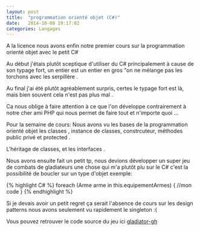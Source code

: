```yaml
---
layout: post
title:  "programmation orienté objet (C#)"
date:   2014-10-08 19:17:02
categories: Langages
---
```


A la licence nous avons enfin notre premier cours sur la programmation orienté objet avec le petit C#

Au début j'étais plutôt sceptique d'utiliser du C# principalement à cause de son typage fort, un entier est un entier en gros "on ne mélange pas les torchons avec les serpillère .

Au final j'ai été plutôt agréablement surpris, certes le typage fort est là, mais bien souvent cela n'est pas plus mal .

Ca nous oblige à faire attention à ce que l'on développe contrairement à notre cher ami PHP qui nous permet de faire tout et n'importe quoi ...

Pour la semaine de cours:
Nous avons vu les bases de la programmation orienté objet les classes , instance de classes, constrcuteur, méthodes public privé et protected .

L'héritage de classes, et les interfaces .

Nous avons ensuite fait un petit tp, nous devions développer un super jeu de combats de gladiateurs une chose qui m'a plutôt plu sur le C# c'est la possibilité de boucler sur un type d'objet exemple:

{% highlight C# %}
foreach (Arme arme in this.equipementArmes) {
    //mon code
}
{% endhighlight %}

Si je devais avoir un petit regret ça serait l'absence de cours sur les design patterns nous avons seulement vu rapidement le singleton :(

Vous pouvez retrouver le code source du jeu ici [gladiator-gh]

[gladiator-gh]: https://github.com/SamiErrighi/gladiator-tp/tree/master/gladiator-combat


